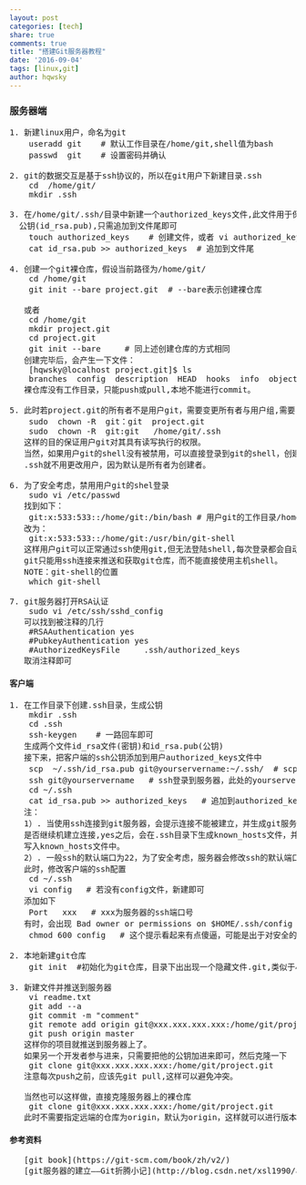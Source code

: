 ```yaml
---
layout: post
categories: [tech]
share: true
comments: true
title: "搭建Git服务器教程"
date: '2016-09-04'
tags: [linux,git]
author: hqwsky
---  
```


### 服务器端
<pre>
1. 新建linux用户，命名为git
    useradd git    # 默认工作目录在/home/git,shell值为bash
    passwd  git    # 设置密码并确认

2. git的数据交互是基于ssh协议的，所以在git用户下新建目录.ssh
    cd  /home/git/
    mkdir .ssh  

3. 在/home/git/.ssh/目录中新建一个authorized_keys文件,此文件用于保存客户端提供的
  公钥(id_rsa.pub),只需追加到文件尾即可
    touch authorized_keys    # 创建文件，或者 vi authorized_keys
    cat id_rsa.pub >> authorized_keys  # 追加到文件尾 

4. 创建一个git裸仓库，假设当前路径为/home/git/
    cd /home/git
    git init --bare project.git  # --bare表示创建裸仓库
    
   或者
    cd /home/git
    mkdir project.git
    cd project.git
    git init --bare     # 同上述创建仓库的方式相同
   创建完毕后，会产生一下文件：
    [hqwsky@localhost project.git]$ ls
    branches  config  description  HEAD  hooks  info  objects  refs
   裸仓库没有工作目录，只能push或pull,本地不能进行commit。

5. 此时若project.git的所有者不是用户git，需要变更所有者与用户组,需要root权限
    sudo  chown -R  git：git  project.git
    sudo  chown -R  git:git   /home/git/.ssh
   这样的目的保证用户git对其具有读写执行的权限。
   当然，如果用户git的shell没有被禁用，可以直接登录到git的shell，创建上述的仓库以及
   .ssh就不用更改用户，因为默认是所有者为创建者。

6. 为了安全考虑，禁用用户git的shel登录
    sudo vi /etc/passwd    
   找到如下：
    git:x:533:533::/home/git:/bin/bash # 用户git的工作目录/home/git,shell为bash
   改为：
    git:x:533:533::/home/git:/usr/bin/git-shell 
   这样用户git可以正常通过ssh使用git,但无法登陆shell,每次登录都会自动退出。这样，用户
   git只能用ssh连接来推送和获取git仓库，而不能直接使用主机shell。
   NOTE：git-shell的位置
    which git-shell   

7. git服务器打开RSA认证
    sudo vi /etc/ssh/sshd_config
   可以找到被注释的几行
    #RSAAuthentication yes
    #PubkeyAuthentication yes
    #AuthorizedKeysFile     .ssh/authorized_keys
   取消注释即可
</pre>

#### 客户端
<pre>
1. 在工作目录下创建.ssh目录，生成公钥
    mkdir .ssh
    cd .ssh
    ssh-keygen    # 一路回车即可
   生成两个文件id_rsa文件(密钥)和id_rsa.pub(公钥)
   接下来，把客户端的ssh公钥添加到用户authorized_keys文件中
    scp  ~/.ssh/id_rsa.pub git@yourservername:~/.ssh/  # scp将公钥复制到服务器
    ssh git@yourservername   # ssh登录到服务器，此处的yourservername可以是域名或者ip
    cd ~/.ssh
    cat id_rsa.pub >> authorized_keys   # 追加到authorized_keys
   注：
   1）. 当使用ssh连接到git服务器，会提示连接不能被建立，并生成git服务器的RSA key，然后问你
   是否继续机建立连接,yes之后，会在.ssh目录下生成known_hosts文件，并把git服务器的RSA key
   写入known_hosts文件中。
   2）. 一般ssh的默认端口为22，为了安全考虑，服务器会修改ssh的默认端口号，直接连接会出现超时
   此时，修改客户端的ssh配置
    cd ~/.ssh
    vi config   # 若没有config文件，新建即可
   添加如下
    Port   xxx   # xxx为服务器的ssh端口号
   有时，会出现 Bad owner or permissions on $HOME/.ssh/config
    chmod 600 config   # 这个提示看起来有点傻逼，可能是出于对安全的考虑

2. 本地新建git仓库
    git init  #初始化为git仓库，目录下出出现一个隐藏文件.git,类似于小型的数据库

3. 新建文件并推送到服务器
    vi readme.txt
    git add --a
    git commit -m "comment"
    git remote add origin git@xxx.xxx.xxx.xxx:/home/git/project.git
    git push origin master
   这样你的项目就推送到服务器上了。
   如果另一个开发者参与进来，只需要把他的公钥加进来即可，然后克隆一下
    git clone git@xxx.xxx.xxx.xxx:/home/git/project.git
   注意每次push之前，应该先git pull,这样可以避免冲突。

   当然也可以这样做，直接克隆服务器上的裸仓库
    git clone git@xxx.xxx.xxx.xxx:/home/git/project.git
   此时不需要指定远端的仓库为origin，默认为origin，这样就可以进行版本控制。
</pre>



#### 参考资料
<pre>
   [git book](https://git-scm.com/book/zh/v2/)
   [git服务器的建立——Git折腾小记](http://blog.csdn.net/xsl1990/article/details/25486211)
</pre>